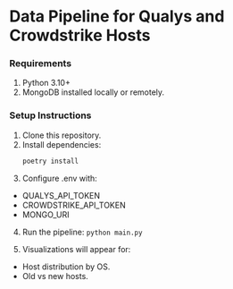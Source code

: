 # Data Pipeline for Qualys and Crowdstrike Hosts

### Requirements
1. Python 3.10+
2. MongoDB installed locally or remotely.

### Setup Instructions
1. Clone this repository.
2. Install dependencies:
   ```bash
   poetry install
3. Configure .env with:
- QUALYS_API_TOKEN
- CROWDSTRIKE_API_TOKEN
- MONGO_URI
4. Run the pipeline:
    `python main.py`

5. Visualizations will appear for:
- Host distribution by OS.
- Old vs new hosts.